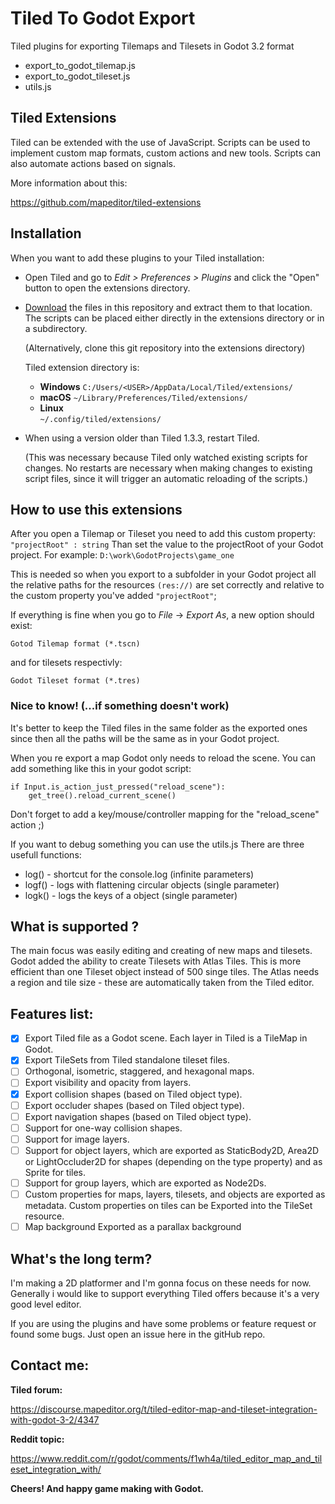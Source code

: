 # Tiled To Godot Export

Tiled plugins for exporting Tilemaps and Tilesets in Godot 3.2 format

 - export_to_godot_tilemap.js
 - export_to_godot_tileset.js
 - utils.js

## Tiled Extensions
Tiled can be extended with the use of JavaScript. Scripts can be used to implement custom map formats, custom actions and new tools. Scripts can also automate actions based on signals.

More information about this:

https://github.com/mapeditor/tiled-extensions

## Installation

When you want to add these plugins to your Tiled installation:

* Open Tiled and go to _Edit > Preferences > Plugins_ and click the "Open"
  button to open the extensions directory.

* [Download](https://github.com/MikeMnD/tiled-to-godot-export/archive/master.zip)
  the files in this repository and extract them to that location. The scripts
  can be placed either directly in the extensions directory or in a
  subdirectory.

  (Alternatively, clone this git repository into the extensions directory)
  
  Tiled extension directory is:
  
  - **Windows**
   `C:/Users/<USER>/AppData/Local/Tiled/extensions/`
  - **macOS**
  `~/Library/Preferences/Tiled/extensions/`
  - **Linux**	
  `~/.config/tiled/extensions/`

* When using a version older than Tiled 1.3.3, restart Tiled.

  (This was necessary because Tiled only watched existing scripts for
  changes. No restarts are necessary when making changes to existing script
  files, since it will trigger an automatic reloading of the scripts.)

## How to use this extensions

After you open a Tilemap or Tileset you need to add this custom property:
`"projectRoot" : string`
Than set the value to the projectRoot of your Godot project.
For example: `D:\work\GodotProjects\game_one`

This is needed so when you export to a subfolder in your Godot project all the relative 
paths for the resources `(res://)` are set correctly and relative to the custom property 
you've added `"projectRoot"`;

If everything is fine when you go to _File_ -> _Export As_, a new option should exist:

`Gotod Tilemap format (*.tscn)`

and for tilesets respectivly:

`Godot Tileset format (*.tres)`

### Nice to know! (...if something doesn't work)

It's better to keep the Tiled files in the same folder as the exported ones since then all the paths will
be the same as in your Godot project.

When you re export a map Godot only needs to reload the scene. You can add something like this in your
godot script:

```
if Input.is_action_just_pressed("reload_scene"):
 	get_tree().reload_current_scene()
```
Don't forget to add a key/mouse/controller mapping for the "reload_scene" action ;)

If you want to debug something you can use the utils.js
There are three usefull functions:
 - log() - shortcut for the console.log (infinite parameters)
 - logf() - logs with flattening circular objects (single parameter)
 - logk() - logs the keys of a object (single parameter)

## What is supported ?

The main focus was easily editing and creating of new maps and tilesets.
Godot added the ability to create Tilesets with Atlas Tiles.
This is more efficient than one Tileset object instead of 500 singe tiles.
The Atlas needs a region and tile size - these are automatically taken from the Tiled editor.

## Features list:

- [x] Export Tiled file as a Godot scene. Each layer in Tiled is a TileMap in Godot.
- [x] Export TileSets from Tiled standalone tileset files.
- [ ] Orthogonal, isometric, staggered, and hexagonal maps.
- [ ] Export visibility and opacity from layers.
- [x] Export collision shapes (based on Tiled object type).
- [ ] Export occluder shapes (based on Tiled object type).
- [ ] Export navigation shapes (based on Tiled object type).
- [ ] Support for one-way collision shapes.
- [ ] Support for image layers.
- [ ] Support for object layers, which are exported as StaticBody2D, Area2D or LightOccluder2D for shapes (depending on the type property) and as Sprite for tiles.
- [ ] Support for group layers, which are exported as Node2Ds.
- [ ] Custom properties for maps, layers, tilesets, and objects are exported as metadata. Custom properties on tiles can be Exported into the TileSet resource.
- [ ] Map background Exported as a parallax background

## What's the long term?
I'm making a 2D platformer and I'm gonna focus on these needs for now.
Generally i would like to support everything Tiled offers because it's a very good level editor.

If you are using the plugins and have some problems or feature request or found some bugs.
Just open an issue here in the gitHub repo.

## Contact me:

**Tiled forum:**

https://discourse.mapeditor.org/t/tiled-editor-map-and-tileset-integration-with-godot-3-2/4347

**Reddit topic:**

https://www.reddit.com/r/godot/comments/f1wh4a/tiled_editor_map_and_tileset_integration_with/

**Cheers! And happy game making with Godot.**
